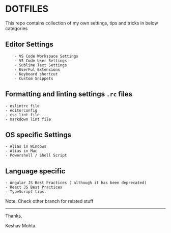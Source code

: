 # DOTFILES

This repo contains collection of my own settings, tips and tricks in below categories

## Editor Settings

    	- VS Code Workspace Settings
    	- VS Code User Settings
    	- Sublime Text Settings
    	- UserFul Extensions
    	- Keyboard shortcut
    	- Custom Snippets

## Formatting and linting settings `.rc` files

    - eslintrc file
    - editorconfig
    - css lint file
    - markdown lint file

## OS specific Settings

    - Alias in Windows
    - Alias in Mac
    - Powershell / Shell Script

## Language specific

    - Angular JS Best Practices ( although it has been deprecated)
    - React JS Best Practices
    - TypeScript tips.

Note: Check other branch for related stuff

---

Thanks,

Keshav Mohta.
